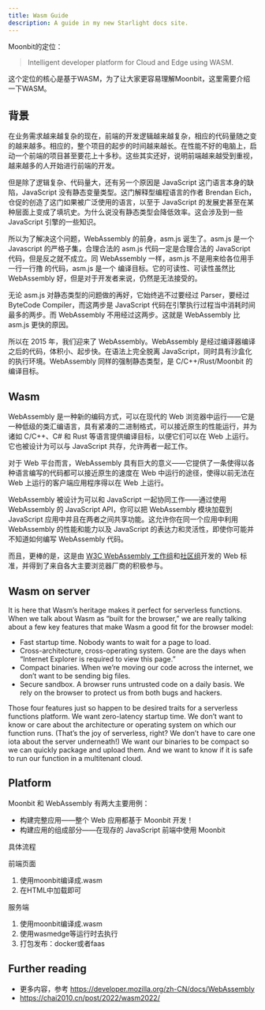 ```yaml
---
title: Wasm Guide
description: A guide in my new Starlight docs site.
---
```


Moonbit的定位：

> Intelligent developer platform for Cloud and Edge using WASM.

这个定位的核心是基于WASM，为了让大家更容易理解Moonbit，这里需要介绍一下WASM。

## 背景

在业务需求越来越复杂的现在，前端的开发逻辑越来越复杂，相应的代码量随之变的越来越多。相应的，整个项目的起步的时间越来越长。在性能不好的电脑上，启动一个前端的项目甚至要花上十多秒。这些其实还好，说明前端越来越受到重视，越来越多的人开始进行前端的开发。

但是除了逻辑复杂、代码量大，还有另一个原因是 JavaScript 这门语言本身的缺陷，JavaScript 没有静态变量类型。这门解释型编程语言的作者 Brendan Eich，仓促的创造了这门如果被广泛使用的语言，以至于 JavaScript 的发展史甚至在某种层面上变成了填坑史。为什么说没有静态类型会降低效率。这会涉及到一些 JavaScript 引擎的一些知识。

所以为了解决这个问题，WebAssembly 的前身，asm.js 诞生了。asm.js 是一个 Javascript 的严格子集，合理合法的 asm.js 代码一定是合理合法的 JavaScript 代码，但是反之就不成立。同 WebAssembly 一样，asm.js 不是用来给各位用手 一行一行撸 的代码，asm.js 是一个 编译目标。它的可读性、可读性虽然比 WebAssembly 好，但是对于开发者来说，仍然是无法接受的。

无论 asm.js 对静态类型的问题做的再好，它始终逃不过要经过 Parser，要经过 ByteCode Compiler，而这两步是 JavaScript 代码在引擎执行过程当中消耗时间最多的两步。而 WebAssembly 不用经过这两步。这就是 WebAssembly 比 asm.js 更快的原因。

所以在 2015 年，我们迎来了 WebAssembly。WebAssembly 是经过编译器编译之后的代码，体积小、起步快。在语法上完全脱离 JavaScript，同时具有沙盒化的执行环境。WebAssembly 同样的强制静态类型，是 C/C++/Rust/Moonbit 的编译目标。

## Wasm

WebAssembly 是一种新的编码方式，可以在现代的 Web 浏览器中运行——它是一种低级的类汇编语言，具有紧凑的二进制格式，可以接近原生的性能运行，并为诸如 C/C++、C# 和 Rust 等语言提供编译目标，以便它们可以在 Web 上运行。它也被设计为可以与 JavaScript 共存，允许两者一起工作。

对于 Web 平台而言，WebAssembly 具有巨大的意义——它提供了一条使得以各种语言编写的代码都可以接近原生的速度在 Web 中运行的途径，使得以前无法在 Web 上运行的客户端应用程序得以在 Web 上运行。

WebAssembly 被设计为可以和 JavaScript 一起协同工作——通过使用 WebAssembly 的 JavaScript API，你可以把 WebAssembly 模块加载到 JavaScript 应用中并且在两者之间共享功能。这允许你在同一个应用中利用 WebAssembly 的性能和能力以及 JavaScript 的表达力和灵活性，即使你可能并不知道如何编写 WebAssembly 代码。

而且，更棒的是，这是由 [W3C WebAssembly 工作组](https://www.w3.org/wasm/)和[社区组](https://www.w3.org/community/webassembly/)开发的 Web 标准，并得到了来自各大主要浏览器厂商的积极参与。

## Wasm on server

It is here that Wasm’s heritage makes it perfect for serverless functions. When we talk about Wasm as “built for the browser,” we are really talking about a few key features that make Wasm a good fit for the browser model:

- Fast startup time. Nobody wants to wait for a page to load.
- Cross-architecture, cross-operating system. Gone are the days when “Internet Explorer is required to view this page.”
- Compact binaries. When we’re moving our code across the internet, we don’t want to be sending big files.
- Secure sandbox. A browser runs untrusted code on a daily basis. We rely on the browser to protect us from both bugs and hackers.

Those four features just so happen to be desired traits for a serverless functions platform. We want zero-latency startup time. We don’t want to know or care about the architecture or operating system on which our function runs. (That’s the joy of serverless, right? We don’t have to care one iota about the server underneath!) We want our binaries to be compact so we can quickly package and upload them. And we want to know if it is safe to run our function in a multitenant cloud.

## Platform

Moonbit 和 WebAssembly 有两大主要用例：

- 构建完整应用——整个 Web 应用都基于 Moonbit 开发！
- 构建应用的组成部分——在现存的 JavaScript 前端中使用 Moonbit

具体流程

前端页面

1. 使用moonbit编译成.wasm
1. 在HTML中加载即可

服务端

1. 使用moonbit编译成.wasm
1. 使用wasmedge等运行时去执行
1. 打包发布：docker或者faas

## Further reading

- 更多内容，参考 https://developer.mozilla.org/zh-CN/docs/WebAssembly
- https://chai2010.cn/post/2022/wasm2022/